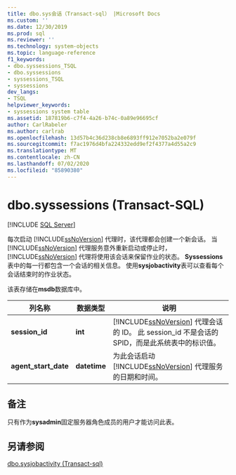 ```yaml
---
title: dbo.sys会话（Transact-sql） |Microsoft Docs
ms.custom: ''
ms.date: 12/30/2019
ms.prod: sql
ms.reviewer: ''
ms.technology: system-objects
ms.topic: language-reference
f1_keywords:
- dbo.syssessions_TSQL
- dbo.syssessions
- syssessions_TSQL
- syssessions
dev_langs:
- TSQL
helpviewer_keywords:
- syssessions system table
ms.assetid: 187819b6-c7f4-4a26-b74c-0a89e96695cf
author: CarlRabeler
ms.author: carlrab
ms.openlocfilehash: 13d57b4c36d238cb8e6893ff912e7052ba2e079f
ms.sourcegitcommit: f7ac1976d4bfa224332edd9ef2f4377a4d55a2c9
ms.translationtype: MT
ms.contentlocale: zh-CN
ms.lasthandoff: 07/02/2020
ms.locfileid: "85890380"
---
```

# <a name="dbosyssessions-transact-sql"></a>dbo.syssessions (Transact-SQL)

[!INCLUDE [SQL Server](../../includes/applies-to-version/sqlserver.md)]

每次启动 [!INCLUDE[ssNoVersion](../../includes/ssnoversion-md.md)] 代理时，该代理都会创建一个新会话。 当 [!INCLUDE[ssNoVersion](../../includes/ssnoversion-md.md)] 代理服务意外重新启动或停止时，[!INCLUDE[ssNoVersion](../../includes/ssnoversion-md.md)] 代理将使用该会话来保留作业的状态。 **Syssessions**表中的每一行都包含一个会话的相关信息。 使用**sysjobactivity**表可以查看每个会话结束时的作业状态。  
  
 该表存储在**msdb**数据库中。  
  
|列名称|数据类型|说明|  
|-----------------|---------------|-----------------|  
|**session_id**|**int**|[!INCLUDE[ssNoVersion](../../includes/ssnoversion-md.md)] 代理会话的 ID。 此 session_id 不是会话的 SPID，而是此系统表中的标识值。|  
|**agent_start_date**|**datetime**|为此会话启动 [!INCLUDE[ssNoVersion](../../includes/ssnoversion-md.md)] 代理服务的日期和时间。|  
  
## <a name="remarks"></a>备注  
 只有作为**sysadmin**固定服务器角色成员的用户才能访问此表。  
  
## <a name="see-also"></a>另请参阅  
 [dbo.sysjobactivity &#40;Transact-sql&#41;](../../relational-databases/system-tables/dbo-sysjobactivity-transact-sql.md)  
  
  
